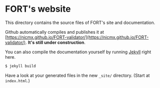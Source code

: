 # FORT's website

This directory contains the source files of FORT's site and documentation.

Github automatically compiles and publishes it at [https://nicmx.github.io/FORT-validator/](https://nicmx.github.io/FORT-validator/). **It's still under construction**.

You can also compile the documentation yourself by running [Jekyll](http://jekyllrb.com/) right here.

```bash
$ jekyll build
```

Have a look at your generated files in the new `_site/` directory. (Start at `index.html`.)
